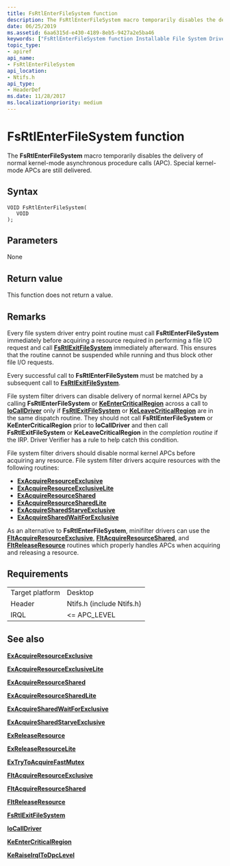 ```yaml
---
title: FsRtlEnterFileSystem function
description: The FsRtlEnterFileSystem macro temporarily disables the delivery of normal kernel-mode asynchronous procedure calls (APC). Special kernel-mode APCs are still delivered.
date: 06/25/2019
ms.assetid: 6aa6315d-e430-4189-8eb5-9427a2e5ba46
keywords: ["FsRtlEnterFileSystem function Installable File System Drivers"]
topic_type:
- apiref
api_name:
- FsRtlEnterFileSystem
api_location:
- Ntifs.h
api_type:
- HeaderDef
ms.date: 11/28/2017
ms.localizationpriority: medium
---
```


# FsRtlEnterFileSystem function

The **FsRtlEnterFileSystem** macro temporarily disables the delivery of normal kernel-mode asynchronous procedure calls (APC). Special kernel-mode APCs are still delivered.

## Syntax

```ManagedCPlusPlus
VOID FsRtlEnterFileSystem(
   VOID
);
```

## Parameters

None

## Return value

This function does not return a value.

## Remarks

Every file system driver entry point routine must call **FsRtlEnterFileSystem** immediately before acquiring a resource required in performing a file I/O request and call [**FsRtlExitFileSystem**](fsrtlexitfilesystem.md) immediately afterward. This ensures that the routine cannot be suspended while running and thus block other file I/O requests.

Every successful call to **FsRtlEnterFileSystem** must be matched by a subsequent call to [**FsRtlExitFileSystem**](fsrtlexitfilesystem.md).

File system filter drivers can disable delivery of normal kernel APCs by calling **FsRtlEnterFileSystem** or [**KeEnterCriticalRegion**](https://docs.microsoft.com/windows-hardware/drivers/ddi/content/ntddk/nf-ntddk-keentercriticalregion) across a call to [**IoCallDriver**](https://docs.microsoft.com/windows-hardware/drivers/ddi/content/wdm/nf-wdm-iocalldriver) only if [**FsRtlExitFileSystem**](https://docs.microsoft.com/windows-hardware/drivers/ifs/fsrtlexitfilesystem) or [**KeLeaveCriticalRegion**](https://docs.microsoft.com/windows-hardware/drivers/ddi/content/ntddk/nf-ntddk-keleavecriticalregion) are in the same dispatch routine. They should not call **FsRtlEnterFileSystem** or **KeEnterCriticalRegion** prior to **IoCallDriver** and then call **FsRtlExitFileSystem** or **KeLeaveCriticalRegion** in the *completion routine* if the IRP. Driver Verifier has a rule to help catch this condition.

File system filter drivers should disable normal kernel APCs before acquiring any resource. File system filter drivers acquire resources with the following routines:

* [**ExAcquireResourceExclusive**](https://docs.microsoft.com/windows-hardware/drivers/kernel/mmcreatemdl)
* [**ExAcquireResourceExclusiveLite**](https://msdn.microsoft.com/library/windows/hardware/ff544351)
* [**ExAcquireResourceShared**](https://docs.microsoft.com/windows-hardware/drivers/kernel/mmcreatemdl)
* [**ExAcquireResourceSharedLite**](https://msdn.microsoft.com/library/windows/hardware/ff544363)
* [**ExAcquireSharedStarveExclusive**](https://msdn.microsoft.com/library/windows/hardware/ff544367)
* [**ExAcquireSharedWaitForExclusive**](https://msdn.microsoft.com/library/windows/hardware/ff544370)

As an alternative to **FsRtlEnterFileSystem**, minifilter drivers can use the [**FltAcquireResourceExclusive**](fltacquireresourceexclusive.md), [**FltAcquireResourceShared**](fltacquireresourceshared.md), and [**FltReleaseResource**](fltreleaseresource.md) routines which properly handles APCs when acquiring and releasing a resource.

## Requirements

|   |   |
| - | - |
| Target platform | Desktop |
| Header | Ntifs.h (include Ntifs.h) |
| IRQL | <= APC_LEVEL |

## See also

[**ExAcquireResourceExclusive**](https://docs.microsoft.com/windows-hardware/drivers/kernel/mmcreatemdl)

[**ExAcquireResourceExclusiveLite**](https://msdn.microsoft.com/library/windows/hardware/ff544351)

[**ExAcquireResourceShared**](https://docs.microsoft.com/windows-hardware/drivers/kernel/mmcreatemdl)

[**ExAcquireResourceSharedLite**](https://msdn.microsoft.com/library/windows/hardware/ff544363)

[**ExAcquireSharedWaitForExclusive**](https://msdn.microsoft.com/library/windows/hardware/ff544370)

[**ExAcquireSharedStarveExclusive**](https://msdn.microsoft.com/library/windows/hardware/ff544367)

[**ExReleaseResource**](https://docs.microsoft.com/windows-hardware/drivers/kernel/mmcreatemdl)

[**ExReleaseResourceLite**](https://docs.microsoft.com/windows-hardware/drivers/ddi/content/wdm/nf-wdm-exreleaseresourcelite)

[**ExTryToAcquireFastMutex**](https://docs.microsoft.com/previous-versions/windows/hardware/drivers/ff545647(v=vs.85))

[**FltAcquireResourceExclusive**](fltacquireresourceexclusive.md)

[**FltAcquireResourceShared**](fltacquireresourceshared.md)

[**FltReleaseResource**](fltreleaseresource.md)

[**FsRtlExitFileSystem**](fsrtlexitfilesystem.md)

[**IoCallDriver**](https://docs.microsoft.com/windows-hardware/drivers/ddi/content/wdm/nf-wdm-iocalldriver)

[**KeEnterCriticalRegion**](https://docs.microsoft.com/windows-hardware/drivers/ddi/content/ntddk/nf-ntddk-keentercriticalregion)

[**KeRaiseIrqlToDpcLevel**](https://docs.microsoft.com/windows-hardware/drivers/ddi/content/wdm/nf-wdm-keraiseirqltodpclevel)
